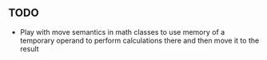 ## TODO
* Play with move semantics in math classes to use memory of a temporary operand to perform calculations there and then move it to the result
